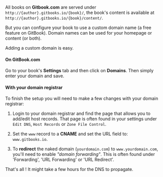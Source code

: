 All books on **Gitbook.com** are served under `http://{author}.gitbooks.io/{book}/`, the book's content is available at `http://{author}.gitbooks.io/{book}/content/`.

But you can configure your book to use a custom domain name (a free feature on GitBook). Domain names can be used for your homepage or content (or both).

Adding a custom domain is easy.

#### On GitBook.com

Go to your book's **Settings** tab and then click on **Domains**. Then simply enter your domain and save.

#### With your domain registrar

To finish the setup you will need to make a few changes with your domain registrar:

1. Login to your domain registrar and find the page that allows you to add/edit host records. That page is often found in your settings under `Edit DNS`, `Host Records` or `Zone File Control`.

2. Set the `www` record to a **CNAME** and set the URL field to: ```www.gitbooks.io```.

3. To **redirect** the naked domain (`yourdomain.com`) to `www.yourdomain.com`, you'll need to enable *"domain forwarding"*. This is often found under 'Forwarding', 'URL Forwarding' or 'URL Redirect'.

That's all ! It might take a few hours for the DNS to propagate.
